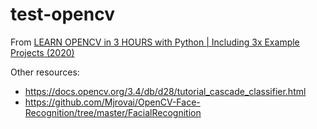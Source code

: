 # test-opencv

From [LEARN OPENCV in 3 HOURS with Python | Including 3x Example Projects (2020)
](https://www.youtube.com/watch?v=WQeoO7MI0Bs)

Other resources:
- https://docs.opencv.org/3.4/db/d28/tutorial_cascade_classifier.html
- https://github.com/Mjrovai/OpenCV-Face-Recognition/tree/master/FacialRecognition